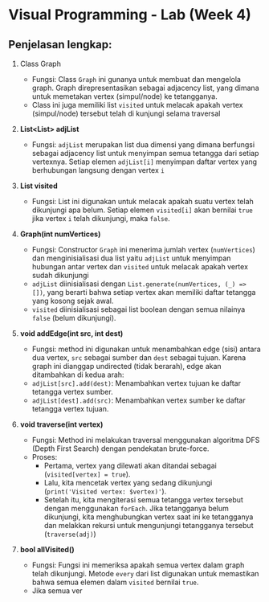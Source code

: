 # Visual Programming - Lab (Week 4)
## Penjelasan lengkap:
1. Class Graph
   - Fungsi: Class `Graph` ini gunanya untuk membuat dan mengelola graph. Graph direpresentasikan sebagai adjacency list, yang dimana untuk memetakan vertex (simpul/node) ke tetangganya.
   - Class ini juga memiliki list `visited` untuk melacak apakah vertex (simpul/node) tersebut telah di kunjungi selama traversal

2. **List<List<int>> adjList**
   - Fungsi: `adjList` merupakan list dua dimensi yang dimana berfungsi sebagai adjacency list untuk menyimpan semua tetangga dari setiap vertexnya. Setiap elemen `adjList[i]` menyimpan daftar vertex yang berhubungan langsung dengan vertex `i`
  
3. **List<bool> visited**
   - Fungsi: List ini digunakan untuk melacak apakah suatu vertex telah dikunjungi apa belum. Setiap elemen `visited[i]` akan bernilai `true` jika vertex `i` telah dikunjungi, maka `false`.
  
4. **Graph(int numVertices)**
   - Fungsi: Constructor `Graph` ini menerima jumlah vertex (`numVertices`) dan menginisialisasi dua list yaitu `adjList` untuk menyimpan hubungan antar vertex dan `visited` untuk melacak apakah vertex sudah dikunjungi
   - `adjList` diinisialisasi dengan `List.generate(numVertices, (_) => [])`, yang berarti bahwa setiap vertex akan memiliki daftar tetangga yang kosong sejak awal.
   - `visited` diinisialisasi sebagai list boolean dengan semua nilainya `false` (belum dikunjungi).
  
5. **void addEdge(int src, int dest)**
   - Fungsi: method ini digunakan untuk menambahkan edge (sisi) antara dua vertex, `src` sebagai sumber dan `dest` sebagai tujuan. Karena graph ini dianggap undirected (tidak berarah), edge akan ditambahkan di kedua arah:
   -  `adjList[src].add(dest)`: Menambahkan vertex tujuan ke daftar tetangga vertex sumber.
   -  `adjList[dest].add(src)`: Menambahkan vertex sumber ke daftar tetangga vertex tujuan.

6. **void traverse(int vertex)**
   - Fungsi: Method ini melakukan traversal menggunakan algoritma DFS (Depth First Search) dengan pendekatan brute-force.
   - Proses:
     - Pertama, vertex yang dilewati akan ditandai sebagai (`visited[vertex] = true`).
     - Lalu, kita mencetak vertex yang sedang dikunjungi (`print('Visited vertex: $vertex)'`).
     - Setelah itu, kita mengiterasi semua tetangga vertex tersebut dengan menggunakan `forEach`. Jika tetangganya belum dikunjungi, kita menghubungkan vertex saat ini ke tetangganya dan melakkan rekursi untuk mengunjungi tetangganya tersebut (`traverse(adj)`)

7. **bool allVisited()**
   - Fungsi: Fungsi ini memeriksa apakah semua vertex dalam graph telah dikunjungi. Metode `every` dari list digunakan untuk memastikan bahwa semua elemen dalam `visited` bernilai `true`.
   - Jika semua ver
